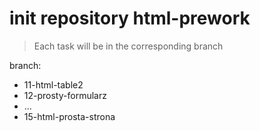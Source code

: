 # init repository html-prework

> Each task will be in the corresponding branch

branch:

- 11-html-table2
- 12-prosty-formularz
- ...
- 15-html-prosta-strona
